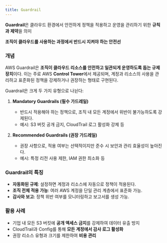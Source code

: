 ```yaml
---
title: Guardrail
---
```


**Guardrail**은 클라우드 환경에서 안전하게 정책을 적용하고 운영을 관리하기 위한 **규칙과 제약**을 의미

**조직이 클라우드를 사용하는 과정에서 반드시 지켜야 하는 안전선**

### 개념

AWS Guardrail은 **조직이 클라우드 리소스를 안전하고 일관되게 운영하도록 돕는 규제 장치**이다. 이는 주로 AWS **Control Tower**에서 제공되며, 계정과 리소스의 사용을 관리하고 표준화된 정책을 강제하거나 권장하는 형태로 구현된다.

Guardrail은 크게 두 가지 유형으로 나뉜다:

1. **Mandatory Guardrails (필수 가드레일)**

   * 반드시 적용해야 하는 정책으로, 조직 내 모든 계정에서 위반이 불가능하도록 강제된다.
   * 예시: S3 버킷 공개 금지, CloudTrail 로그 활성화 강제 등

2. **Recommended Guardrails (권장 가드레일)**

   * 권장 사항으로, 적용 여부는 선택적이지만 준수 시 보안과 관리 효율성이 높아진다.
   * 예시: 특정 리전 사용 제한, IAM 권한 최소화 등


### Guardrail의 특징

* **자동화된 규제**: 설정하면 계정과 리소스에 자동으로 정책이 적용된다.
* **조직 전체 적용 가능**: 여러 AWS 계정을 단일 관리 계층에서 표준화 가능.
* **감사와 보고**: 정책 위반 여부를 모니터링하고 보고서를 생성 가능.

### 활용 사례

* 기업 내 모든 S3 버킷에 **공개 액세스 금지**를 강제하여 데이터 유출 방지
* CloudTrail과 Config를 통해 **모든 계정에서 감사 로그 활성화**
* 권장 리소스 유형과 크기를 제한하여 **비용 관리**